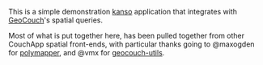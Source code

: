 This is a simple demonstration [kanso](http://kan.so/) application that integrates with [GeoCouch](https://github.com/couchbase/geocouch)'s spatial queries.

Most of what is put together here, has been pulled together from other CouchApp spatial front-ends, with particular thanks going to @maxogden for [polymapper](https://github.com/burritomaps/polymapper), and @vmx for [geocouch-utils](https://github.com/vmx/geocouch-utils).